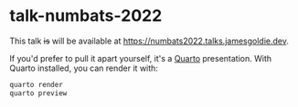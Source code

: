 # talk-numbats-2022

This talk ~~is~~ will be available at <https://numbats2022.talks.jamesgoldie.dev>.

If you'd prefer to pull it apart yourself, it's a [Quarto](https://quarto.org) presentation. With Quarto installed, you can render it with:

```sh
quarto render
quarto preview
```
